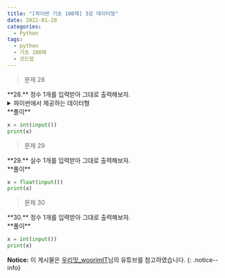 ```yaml
---
title: "[파이썬 기초 100제] 3강 데이터형"
date: 2022-01-20
categories:
  - Python
tags:
  - python
  - 기초 100제
  - 코드업
---
```


> 문제 28

<div class="notice--success" markdown="1">
**28.**   
정수 1개를 입력받아 그대로 출력해보자.
</div>

<details>
<summary>파이썬에서 제공하는 데이터형</summary>
<div markdown="1">

파이썬에서의 int() 데이터형의 크기는 4바이트(32비트)로 지정되어있다.

이보다 큰 범위를 지정하고자 할 때는 long 데이터 형을 이용하면 된다.

파이썬에서는 4가지의 데이터형을 제공한다.

- int (plain integers) : 정수

- long (long integers) : int 보다 범위가 큰 정수(메모리 한계까지 저장 가능, 사실상 무제한)

- float (floating point numbers) : 실수

- complex (complex numbers) : 복소수

</div>
</details>

<div class="notice" markdown="1">
**풀이**

```python
x = int(input())
print(x)
```
</div>

> 문제 29

<div class="notice--success" markdown="1">
**29.**   
실수 1개를 입력받아 그대로 출력해보자.
</div>

<div class="notice" markdown="1">
**풀이**

```python
x = float(input())
print(x)
```
</div>

> 문제 30

<div class="notice--success" markdown="1">
**30.**   
정수 1개를 입력받아 그대로 출력해보자.
</div>

<div class="notice" markdown="1">
**풀이**

```python
x = int(input())
print(x)
```
</div>

**Notice:** 이 게시물은 [우리밋_woorimIT](https://www.youtube.com/watch?v=7sykajCtgCw&list=PLSK4WsJ8JS4dOszA7Zr8paqI81Mv27tNq&index=2)님의 유튜브를 참고하였습니다.
{: .notice--info}
